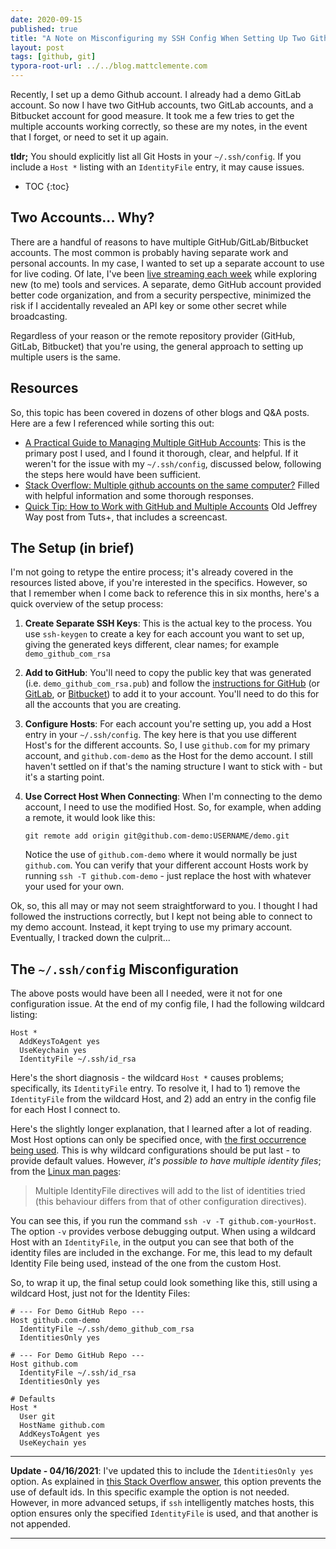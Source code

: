 ```yaml
---
date: 2020-09-15
published: true
title: "A Note on Misconfiguring my SSH Config When Setting Up Two Github Accounts"
layout: post
tags: [github, git]
typora-root-url: ../../blog.mattclemente.com
---
```


Recently, I set up a demo Github account. I already had a demo GitLab account. So now I have two GitHub accounts, two GitLab accounts, and a Bitbucket account for good measure.  It took me a few tries to get the multiple accounts working correctly, so these are my notes, in the event that I forget, or need to set it up again.

<!--more-->

**tldr;** You should explicitly list all Git Hosts in your `~/.ssh/config`. If you include a `Host *` listing with an `IdentityFile` entry, it may cause issues.

* TOC
{:toc}

## Two Accounts... Why?

There are a handful of reasons to have multiple GitHub/GitLab/Bitbucket accounts. The most common is probably having separate work and personal accounts. In my case, I wanted to set up a separate account to use for live coding. Of late, I've been [live streaming each week](https://www.youtube.com/channel/UC09HBVzOOyx1bdgRgo2CB4A) while exploring new (to me) tools and services. A separate, demo GitHub account provided better code organization, and from a security perspective, minimized the risk if I accidentally revealed an API key or some other secret while broadcasting.

Regardless of your reason or the remote repository provider (GitHub, GitLab, Bitbucket) that you're using, the general approach to setting up multiple users is the same.

## Resources

So, this topic has been covered in dozens of other blogs and Q&A posts. Here are a few I referenced while sorting this out:

* [A Practical Guide to Managing Multiple GitHub Accounts](https://medium.com/the-andela-way/a-practical-guide-to-managing-multiple-github-accounts-8e7970c8fd46):
  This is the primary post I used, and I found it thorough, clear, and helpful. If it weren't for the issue with my `~/.ssh/config`, discussed below, following the steps here would have been sufficient.
* [Stack Overflow: Multiple github accounts on the same computer?](https://stackoverflow.com/questions/3860112/multiple-github-accounts-on-the-same-computer)
  Filled with helpful information and some thorough responses.
* [Quick Tip: How to Work with GitHub and Multiple Accounts](https://code.tutsplus.com/tutorials/quick-tip-how-to-work-with-github-and-multiple-accounts--net-22574)
  Old Jeffrey Way post from Tuts+, that includes a screencast.

## The Setup (in brief)

I'm not going to retype the entire process; it's already covered in the resources listed above, if you're interested in the specifics. However, so that I remember when I come back to reference this in six months, here's a quick overview of the setup process:

1. **Create Separate SSH Keys**: This is the actual key to the process. You use `ssh-keygen` to create a key for each account you want to set up, giving the generated keys different, clear names; for example `demo_github_com_rsa`



2. **Add to GitHub**: You'll need to copy the public key that was generated (i.e. `demo_github_com_rsa.pub`) and follow the [instructions for GitHub](https://docs.github.com/en/github/authenticating-to-github/adding-a-new-ssh-key-to-your-github-account) (or [GitLab](https://docs.gitlab.com/ee/ssh/README.html#adding-an-ssh-key-to-your-gitlab-account), or [Bitbucket](https://support.atlassian.com/bitbucket-cloud/docs/set-up-an-ssh-key/#SetupanSSHkey-#installpublickeyStep3.AddthepublickeytoyourAccountsettings)) to add it to your account. You'll need to do this for all the accounts that you are creating.



3. **Configure Hosts**: For each account you're setting up, you add a Host entry in your `~/.ssh/config`. The key here is that you use different Host's for the different accounts. So, I use `github.com` for my primary account, and `github.com-demo` as the Host for the demo account. I still haven't settled on if that's the naming structure I want to stick with - but it's a starting point.



4. **Use Correct Host When Connecting**: When I'm connecting to the demo account, I need to use the modified Host. So, for example, when adding a remote, it would look like this:

   ```shell
   git remote add origin git@github.com-demo:USERNAME/demo.git
   ```

   Notice the use of `github.com-demo` where it would normally be just `github.com`. You can verify that your different account Hosts work by running `ssh -T github.com-demo` - just replace the host with whatever your used for your own.

Ok, so, this all may or may not seem straightforward to you. I thought I had followed the instructions correctly, but I kept not being able to connect to my demo account. Instead, it kept trying to use my primary account. Eventually, I tracked down the culprit...

## The `~/.ssh/config` Misconfiguration

The above posts would have been all I needed, were it not for one configuration issue. At the end of my config file, I had the following wildcard listing:

```text
Host *
  AddKeysToAgent yes
  UseKeychain yes
  IdentityFile ~/.ssh/id_rsa
```

Here's the short diagnosis - the wildcard `Host *` causes problems; specifically, its `IdentityFile` entry. To resolve it, I had to 1) remove the `IdentityFile` from the wildcard Host, and 2) add an entry in the config file for each Host I connect to.

Here's the slightly longer explanation, that I learned after a lot of reading. Most Host options can only be specified once, with [the first occurrence being used](https://www.digitalocean.com/community/tutorials/how-to-configure-custom-connection-options-for-your-ssh-client#interpretation-algorithm). This is why wildcard configurations should be put last - to provide default values. However, *it's possible to have multiple identity files*; from the [Linux man pages](https://man7.org/linux/man-pages/man5/ssh_config.5.html):

>  Multiple IdentityFile directives will add to the list of identities tried (this behaviour differs from that of other configuration directives).

You can see this, if you run the command `ssh -v -T github.com-yourHost`. The option `-v` provides verbose debugging output. When using a wildcard Host with an `IdentityFile`, in the output you can see that both of the identity files are included in the exchange. For me, this lead to my default Identity File being used, instead of the one from the custom Host.

So, to wrap it up, the final setup could look something like this, still using a wildcard Host, just not for the Identity Files:

```text
# --- For Demo GitHub Repo ---
Host github.com-demo
  IdentityFile ~/.ssh/demo_github_com_rsa
  IdentitiesOnly yes

# --- For Demo GitHub Repo ---
Host github.com
  IdentityFile ~/.ssh/id_rsa
  IdentitiesOnly yes

# Defaults
Host *
  User git
  HostName github.com
  AddKeysToAgent yes
  UseKeychain yes
```

___
**Update - 04/16/2021**: I've updated this to include the `IdentitiesOnly yes` option. As explained in [this Stack Overflow answer](https://stackoverflow.com/questions/7927750/specify-an-ssh-key-for-git-push-for-a-given-domain/7927828#7927828), this option prevents the use of default ids. In this specific example the option is not needed. However, in more advanced setups, if `ssh` intelligently matches hosts, this option ensures only the specified `IdentityFile` is used, and that another is not appended.
___
